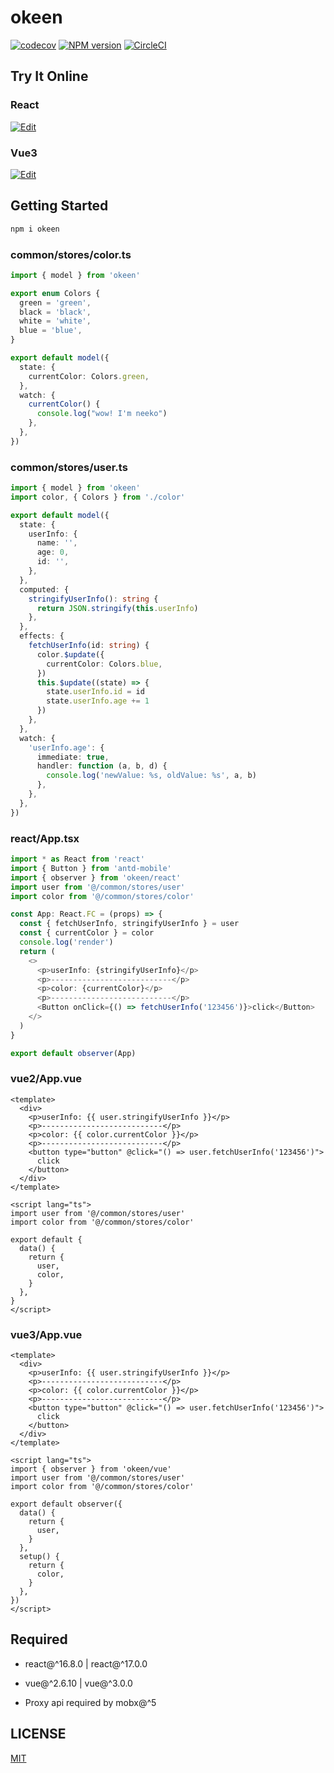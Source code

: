 # okeen

[![codecov](https://codecov.io/gh/umijs/neeko/branch/master/graph/badge.svg)](https://codecov.io/gh/umijs/neeko) [![NPM version](https://img.shields.io/npm/v/okeen.svg?style=flat)](https://npmjs.org/package/okeen) [![CircleCI](https://circleci.com/gh/umijs/neeko/tree/master.svg?style=svg)](https://circleci.com/gh/umijs/neeko/tree/master)

## Try It Online

### React

[![Edit](https://codesandbox.io/static/img/play-codesandbox.svg)](https://codesandbox.io/s/recursing-wescoff-hmx11)

### Vue3

[![Edit](https://codesandbox.io/static/img/play-codesandbox.svg)](https://codesandbox.io/s/infallible-andras-yihm2)

## Getting Started

```bash
npm i okeen
```

### common/stores/color.ts

```typescript
import { model } from 'okeen'

export enum Colors {
  green = 'green',
  black = 'black',
  white = 'white',
  blue = 'blue',
}

export default model({
  state: {
    currentColor: Colors.green,
  },
  watch: {
    currentColor() {
      console.log("wow! I'm neeko")
    },
  },
})
```

### common/stores/user.ts

```typescript
import { model } from 'okeen'
import color, { Colors } from './color'

export default model({
  state: {
    userInfo: {
      name: '',
      age: 0,
      id: '',
    },
  },
  computed: {
    stringifyUserInfo(): string {
      return JSON.stringify(this.userInfo)
    },
  },
  effects: {
    fetchUserInfo(id: string) {
      color.$update({
        currentColor: Colors.blue,
      })
      this.$update((state) => {
        state.userInfo.id = id
        state.userInfo.age += 1
      })
    },
  },
  watch: {
    'userInfo.age': {
      immediate: true,
      handler: function (a, b, d) {
        console.log('newValue: %s, oldValue: %s', a, b)
      },
    },
  },
})
```

### react/App.tsx

```typescript
import * as React from 'react'
import { Button } from 'antd-mobile'
import { observer } from 'okeen/react'
import user from '@/common/stores/user'
import color from '@/common/stores/color'

const App: React.FC = (props) => {
  const { fetchUserInfo, stringifyUserInfo } = user
  const { currentColor } = color
  console.log('render')
  return (
    <>
      <p>userInfo: {stringifyUserInfo}</p>
      <p>---------------------------</p>
      <p>color: {currentColor}</p>
      <p>---------------------------</p>
      <Button onClick={() => fetchUserInfo('123456')}>click</Button>
    </>
  )
}

export default observer(App)
```

### vue2/App.vue

```vue
<template>
  <div>
    <p>userInfo: {{ user.stringifyUserInfo }}</p>
    <p>---------------------------</p>
    <p>color: {{ color.currentColor }}</p>
    <p>---------------------------</p>
    <button type="button" @click="() => user.fetchUserInfo('123456')">
      click
    </button>
  </div>
</template>

<script lang="ts">
import user from '@/common/stores/user'
import color from '@/common/stores/color'

export default {
  data() {
    return {
      user,
      color,
    }
  },
}
</script>
```

### vue3/App.vue

```vue
<template>
  <div>
    <p>userInfo: {{ user.stringifyUserInfo }}</p>
    <p>---------------------------</p>
    <p>color: {{ color.currentColor }}</p>
    <p>---------------------------</p>
    <button type="button" @click="() => user.fetchUserInfo('123456')">
      click
    </button>
  </div>
</template>

<script lang="ts">
import { observer } from 'okeen/vue'
import user from '@/common/stores/user'
import color from '@/common/stores/color'

export default observer({
  data() {
    return {
      user,
    }
  },
  setup() {
    return {
      color,
    }
  },
})
</script>
```

## Required

- react@^16.8.0 | react@^17.0.0

- vue@^2.6.10 | vue@^3.0.0

- Proxy api required by mobx@^5

## LICENSE

[MIT](https://github.com/umijs/neeko/blob/master/LICENSE)
